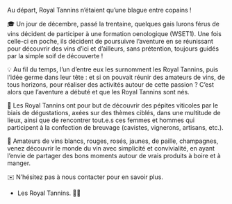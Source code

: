 Au départ, Royal Tannins n’étaient qu’une blague entre copains !

🎓 Un jour de décembre, passé la trentaine, quelques gais lurons férus de vins décident de participer à une formation oenologique (WSET1). Une fois celle-ci en poche, ils décident de poursuivre l’aventure en se réunissant pour découvrir des vins d’ici et d’ailleurs, sans prétention, toujours guidés par la simple soif de découverte !

💡 Au fil du temps, l’un d’entre eux les surnomment les Royal Tannins, puis l’idée germe dans leur tête : et si on pouvait réunir des amateurs de vins, de tous horizons, pour réaliser des activités autour de cette passion ?
C’est alors que l’aventure a débuté et que les Royal Tannins sont nés.

🍇 Les Royal Tannins ont pour but de découvrir des pépites viticoles par le biais de dégustations, axées sur des thèmes ciblés, dans une multitude de lieux, ainsi que de rencontrer tout.e.s ces femmes et hommes qui participent à la confection de breuvage (cavistes, vignerons, artisans, etc.).

📣 Amateurs de vins blancs, rouges, rosés, jaunes, de paille, champagnes, venez découvrir le monde du vin avec simplicité et convivialité, en ayant l’envie de partager des bons moments autour de vrais produits à boire et à manger.

✉️ N’hésitez pas à nous contacter pour en savoir plus.

- Les Royal Tannins.
👑🍷
